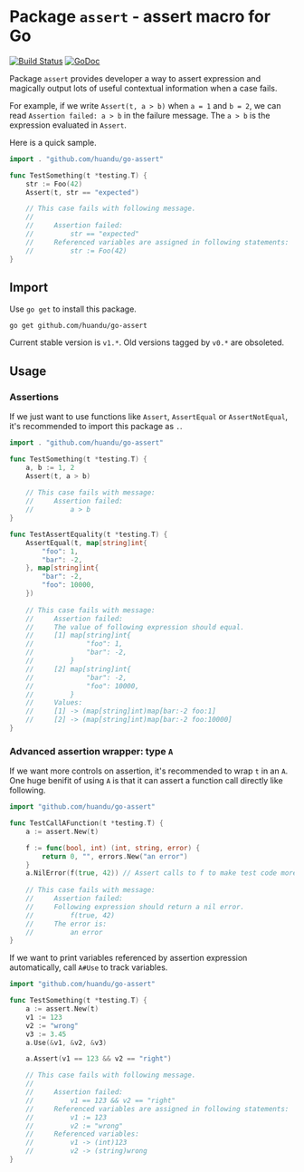 # Package `assert` - assert macro for Go #

[![Build Status](https://travis-ci.org/huandu/go-assert.svg?branch=master)](https://travis-ci.org/huandu/go-assert)
[![GoDoc](https://godoc.org/github.com/huandu/go-assert?status.svg)](https://godoc.org/github.com/huandu/go-assert)

Package `assert` provides developer a way to assert expression and magically output lots of useful contextual information when a case fails.

For example, if we write `Assert(t, a > b)` when `a = 1` and `b = 2`, we can read `Assertion failed: a > b` in the failure message. The `a > b` is the expression evaluated in `Assert`.

Here is a quick sample.

```go
import . "github.com/huandu/go-assert"

func TestSomething(t *testing.T) {
    str := Foo(42)
    Assert(t, str == "expected")

    // This case fails with following message.
    //
    //     Assertion failed:
    //         str == "expected"
    //     Referenced variables are assigned in following statements:
    //         str := Foo(42)
}
```

## Import ##

Use `go get` to install this package.

    go get github.com/huandu/go-assert

Current stable version is `v1.*`. Old versions tagged by `v0.*` are obsoleted.

## Usage ##

### Assertions ###

If we just want to use functions like `Assert`, `AssertEqual` or `AssertNotEqual`, it's recommended to import this package as `.`.

```go
import . "github.com/huandu/go-assert"

func TestSomething(t *testing.T) {
    a, b := 1, 2
    Assert(t, a > b)
    
    // This case fails with message:
    //     Assertion failed:
    //         a > b
}

func TestAssertEquality(t *testing.T) {
    AssertEqual(t, map[string]int{
        "foo": 1,
        "bar": -2,
    }, map[string]int{
        "bar": -2,
        "foo": 10000,
    })
    
    // This case fails with message:
    //     Assertion failed:
    //     The value of following expression should equal.
    //     [1] map[string]int{
    //             "foo": 1,
    //             "bar": -2,
    //         }
    //     [2] map[string]int{
    //             "bar": -2,
    //             "foo": 10000,
    //         }
    //     Values:
    //     [1] -> (map[string]int)map[bar:-2 foo:1]
    //     [2] -> (map[string]int)map[bar:-2 foo:10000]
}
```

### Advanced assertion wrapper: type `A` ###

If we want more controls on assertion, it's recommended to wrap `t` in an `A`.
One huge benifit of using `A` is that it can assert a function call directly like following.

```go
import "github.com/huandu/go-assert"

func TestCallAFunction(t *testing.T) {
    a := assert.New(t)

    f := func(bool, int) (int, string, error) {
        return 0, "", errors.New("an error")
    }
    a.NilError(f(true, 42)) // Assert calls to f to make test code more readable.
    
    // This case fails with message:
    //     Assertion failed:
    //     Following expression should return a nil error.
    //         f(true, 42)
    //     The error is:
    //         an error
}
```

If we want to print variables referenced by assertion expression automatically, call `A#Use` to track variables.

```go
import "github.com/huandu/go-assert"

func TestSomething(t *testing.T) {
    a := assert.New(t)
    v1 := 123
    v2 := "wrong"
    v3 := 3.45
    a.Use(&v1, &v2, &v3)

    a.Assert(v1 == 123 && v2 == "right")

    // This case fails with following message.
    //
    //     Assertion failed:
    //         v1 == 123 && v2 == "right"
    //     Referenced variables are assigned in following statements:
    //         v1 := 123
    //         v2 := "wrong"
    //     Referenced variables:
    //         v1 -> (int)123
    //         v2 -> (string)wrong
}
```